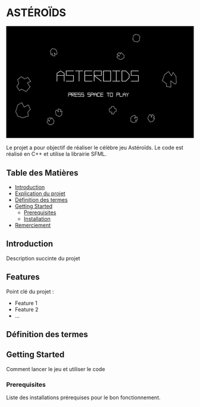 # ASTÉROÏDS


![Project Logo](images/logo.png)

Le projet a pour objectif de réaliser le célèbre jeu Astéroïds.
Le code est réalisé en C++ et utilise la librairie SFML.


## Table des Matières

- [Introduction](#introduction)
- [Explication du projet](#Explication-du-projet)
- [Définition des termes](#Définition-des-termes)
- [Getting Started](#getting-started)
  - [Prerequisites](#prerequisites)
  - [Installation](#installation)
- [Remerciement](#remerciement)

## Introduction

Description succinte du projet

## Features

Point clé du projet :

- Feature 1
- Feature 2
- ...

## Définition des termes



## Getting Started

Comment lancer le jeu et utiliser le code

### Prerequisites

Liste des installations prérequises pour le bon fonctionnement.







